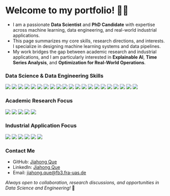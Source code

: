 # Welcome to my portfolio! 👋🏻  

- I am a passionate **Data Scientist** and **PhD Candidate** with expertise across machine learning, data engineering, and real-world industrial applications.  
- This page summarizes my core skills, research directions, and interests. I specialize in designing machine learning systems and data pipelines.  
- My work bridges the gap between academic research and industrial applications, and I am particularly interested in **Explainable AI**, **Time Series Analysis**, and **Optimization for Real-World Operations**.


### Data Science & Data Engineering Skills

<div align="left">

<img src="https://img.shields.io/badge/Python-87CEFA?style=for-the-badge&logo=python&logoColor=white"/>
<img src="https://img.shields.io/badge/SQL-87CEFA?style=for-the-badge&logo=mysql&logoColor=white"/>
<img src="https://img.shields.io/badge/Scala-87CEFA?style=for-the-badge&logo=scala&logoColor=white"/>
<img src="https://img.shields.io/badge/Pandas-87CEFA?style=for-the-badge&logo=pandas&logoColor=white"/>
<img src="https://img.shields.io/badge/NumPy-87CEFA?style=for-the-badge&logo=numpy&logoColor=white"/>
<img src="https://img.shields.io/badge/Scikit--Learn-87CEFA?style=for-the-badge&logo=scikitlearn&logoColor=white"/>
<img src="https://img.shields.io/badge/TensorFlow-87CEFA?style=for-the-badge&logo=tensorflow&logoColor=white"/>
<img src="https://img.shields.io/badge/PyTorch-87CEFA?style=for-the-badge&logo=pytorch&logoColor=white"/>
<img src="https://img.shields.io/badge/Explainable%20AI-87CEFA?style=for-the-badge&logo=interpretable&logoColor=white"/>
<img src="https://img.shields.io/badge/Interpretable%20AI-87CEFA?style=for-the-badge&logo=interpretable&logoColor=white"/>
<img src="https://img.shields.io/badge/Time%20Series%20Analysis-87CEFA?style=for-the-badge&logo=timescale&logoColor=white"/>
<img src="https://img.shields.io/badge/Deep%20Learning-87CEFA?style=for-the-badge&logo=pytorch&logoColor=white"/>
<img src="https://img.shields.io/badge/Neural%20Network-87CEFA?style=for-the-badge&logo=pytorch&logoColor=white"/>
<img src="https://img.shields.io/badge/CNN-87CEFA?style=for-the-badge&logo=pytorch&logoColor=white"/>
<img src="https://img.shields.io/badge/Spark-87CEFA?style=for-the-badge&logo=apachespark&logoColor=white"/>
<img src="https://img.shields.io/badge/Airflow-87CEFA?style=for-the-badge&logo=apacheairflow&logoColor=white"/>
<img src="https://img.shields.io/badge/Kafka-87CEFA?style=for-the-badge&logo=apachekafka&logoColor=white"/>
<img src="https://img.shields.io/badge/Docker-87CEFA?style=for-the-badge&logo=docker&logoColor=white"/>
<img src="https://img.shields.io/badge/Kubernetes-87CEFA?style=for-the-badge&logo=kubernetes&logoColor=white"/>
<img src="https://img.shields.io/badge/AWS-87CEFA?style=for-the-badge&logo=amazonaws&logoColor=white"/>
<img src="https://img.shields.io/badge/MLflow-87CEFA?style=for-the-badge&logo=mlflow&logoColor=white"/>

</div>

### Academic Research Focus

<div align="left">

<img src="https://img.shields.io/badge/Air%20Cargo%20Ground%20Operation-87CEFA?style=for-the-badge&logo=airplane&logoColor=white"/>
<img src="https://img.shields.io/badge/IATA%20One--Record%20Application-87CEFA?style=for-the-badge&logo=iata&logoColor=white"/>
<img src="https://img.shields.io/badge/ADS--B%20Data%20Extraction%20and%20Analysis-87CEFA?style=for-the-badge&logo=airplane&logoColor=white"/>
<img src="https://img.shields.io/badge/Time%20Series%20Forecasting%20and%20Classification-87CEFA?style=for-the-badge&logo=timescale&logoColor=white"/>
<img src="https://img.shields.io/badge/Large%20Language%20Models%20for%20Air%20Transportation-87CEFA?style=for-the-badge&logo=timescale&logoColor=white"/>

</div>

### Industrial Application Focus

<div align="left">

<img src="https://img.shields.io/badge/Supply%20Chain%20Optimization-87CEFA?style=for-the-badge&logo=chainlink&logoColor=white"/>
<img src="https://img.shields.io/badge/Financial%20Risk%20Modeling-87CEFA?style=for-the-badge&logo=finastra&logoColor=white"/>
<img src="https://img.shields.io/badge/Explainable%20and%20Interpretable%20AI-87CEFA?style=for-the-badge&logo=interpretable&logoColor=white"/>
<img src="https://img.shields.io/badge/NLP%20Applications-87CEFA?style=for-the-badge&logo=openai&logoColor=white"/>
<img src="https://img.shields.io/badge/Federated%20Learning-87CEFA?style=for-the-badge&logo=federatedlearning&logoColor=white"/>
<img src="https://img.shields.io/badge/Motion%20Recognition-87CEFA?style=for-the-badge&logo=motionbuilder&logoColor=white"/>

</div>


### Contact Me

- GitHub: [Jiahong Que](https://github.com/Jiahong-Que)
- LinkedIn: [Jiahong Que](https://www.linkedin.com/in/jiahong-que-215428258/)
- Email: jiahong.que@fb3.fra-uas.de


_Always open to collaboration, research discussions, and opportunities in Data Science and Engineering!_ 🚀
